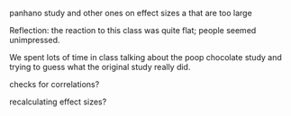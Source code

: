 panhano study and other ones on effect sizes a that are too large

Reflection: the reaction to this class was quite flat; people seemed unimpressed.

We spent lots of time in class talking about the poop chocolate study and trying to guess what the original study really did.

checks for correlations?

recalculating effect sizes?
